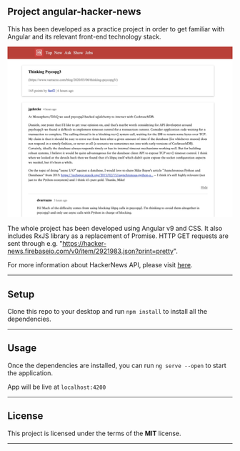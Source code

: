 ## Project angular-hacker-news
This has been developed as a practice project in order to get familiar with Angular and its relevant front-end technology stack.

![Demo Preview](./angular-hacker-news/src/assets/snapshot.jpg)

The whole project has been developed using Angular v9 and CSS. It also includes RxJS library as a
 replacement of Promise. HTTP GET requests are sent through e.g. "https://hacker-news.firebaseio.com/v0/item/2921983.json?print=pretty".
 
For more information about HackerNews API, please visit [here](https://github.com/HackerNews/API).


---

## Setup

Clone this repo to your desktop and run `npm install` to install all the dependencies.

---

## Usage

Once the dependencies are installed, you can run `ng serve --open` to start the application.

App will be live at `localhost:4200`

---

## License

This project is licensed under the terms of the **MIT** license.

---
